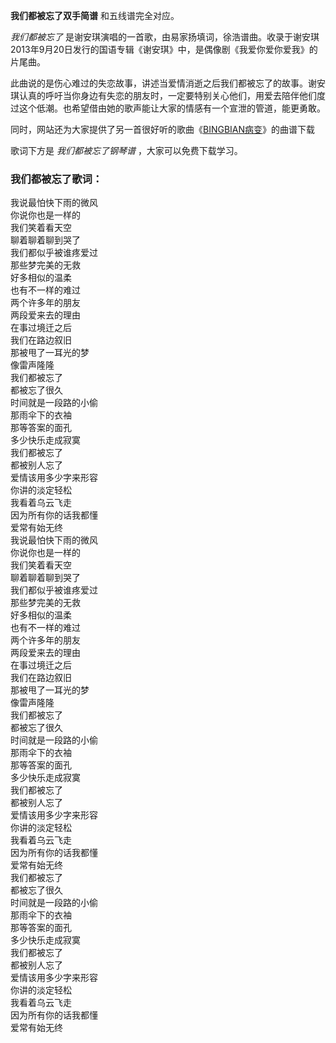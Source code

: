 

**我们都被忘了双手简谱** 和五线谱完全对应。

_我们都被忘了_
是谢安琪演唱的一首歌，由易家扬填词，徐浩谱曲。收录于谢安琪2013年9月20日发行的国语专辑《谢安琪》中，是偶像剧《我爱你爱你爱我》的片尾曲。

此曲说的是伤心难过的失恋故事，讲述当爱情消逝之后我们都被忘了的故事。谢安琪认真的呼吁当你身边有失恋的朋友时，一定要特别关心他们，用爱去陪伴他们度过这个低潮。也希望借由她的歌声能让大家的情感有一个宣泄的管道，能更勇敢。

同时，网站还为大家提供了另一首很好听的歌曲《[BINGBIAN病变](Music-8857-BINGBIAN病变.html
"BINGBIAN病变")》的曲谱下载

歌词下方是 _我们都被忘了钢琴谱_ ，大家可以免费下载学习。

### 我们都被忘了歌词：

我说最怕快下雨的微风  
你说你也是一样的  
我们笑着看天空  
聊着聊着聊到哭了  
我们都似乎被谁疼爱过  
那些梦完美的无救  
好多相似的温柔  
也有不一样的难过  
两个许多年的朋友  
两段爱来去的理由  
在事过境迁之后  
我们在路边叙旧  
那被甩了一耳光的梦  
像雷声隆隆  
我们都被忘了  
都被忘了很久  
时间就是一段路的小偷  
那雨伞下的衣袖  
那等答案的面孔  
多少快乐走成寂寞  
我们都被忘了  
都被别人忘了  
爱情该用多少字来形容  
你讲的淡定轻松  
我看着乌云飞走  
因为所有你的话我都懂  
爱常有始无终  
我说最怕快下雨的微风  
你说你也是一样的  
我们笑着看天空  
聊着聊着聊到哭了  
我们都似乎被谁疼爱过  
那些梦完美的无救  
好多相似的温柔  
也有不一样的难过  
两个许多年的朋友  
两段爱来去的理由  
在事过境迁之后  
我们在路边叙旧  
那被甩了一耳光的梦  
像雷声隆隆  
我们都被忘了  
都被忘了很久  
时间就是一段路的小偷  
那雨伞下的衣袖  
那等答案的面孔  
多少快乐走成寂寞  
我们都被忘了  
都被别人忘了  
爱情该用多少字来形容  
你讲的淡定轻松  
我看着乌云飞走  
因为所有你的话我都懂  
爱常有始无终  
我们都被忘了  
都被忘了很久  
时间就是一段路的小偷  
那雨伞下的衣袖  
那等答案的面孔  
多少快乐走成寂寞  
我们都被忘了  
都被别人忘了  
爱情该用多少字来形容  
你讲的淡定轻松  
我看着乌云飞走  
因为所有你的话我都懂  
爱常有始无终

